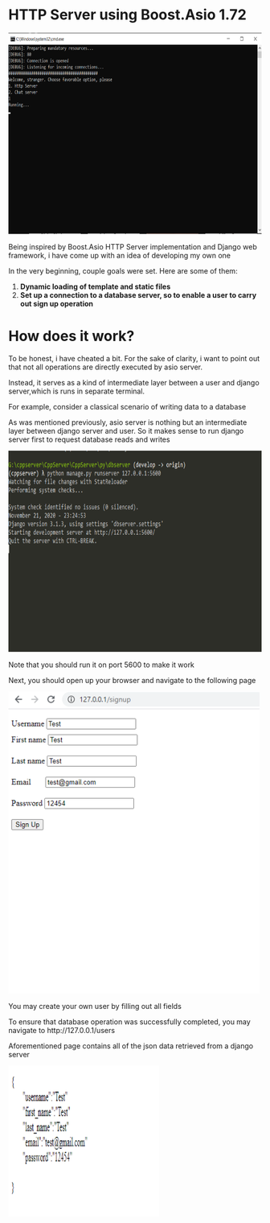 <h1>HTTP Server using Boost.Asio 1.72</h1>

<img src="assets/image0.png" width=750px height=400px>

<p>Being inspired by Boost.Asio HTTP Server implementation and Django web framework, i have come up with an idea of developing my own one</p>
<p>In the very beginning, couple goals were set. Here are some of them:</p>
<ol>
  <li><b>Dynamic loading of template and static files</b></li>
  <li><b>Set up a connection to a database server, so to enable a user to carry out sign up operation</b></li>
</ol>

<h1>How does it work?</h1>
<p>To be honest, i have cheated a bit. For the sake of clarity, i want to point out that not all operations are directly executed by asio server.</p>
<p>Instead, it serves as a kind of intermediate layer between a user and django server,which is runs in separate terminal.</p>
<p>For example, consider a classical scenario of writing data to a database</p>
<p>As was mentioned previously, asio server is nothing but an intermediate layer between django server and user. So it makes sense to run django server first
   to request database reads and writes</p>

<img src="assets/django.png" width=750px height=400px>

<p>Note that you should run it on port 5600 to make it work</p>
<p>Next, you should open up your browser and navigate to the following page</p>

<img src="assets/signup.png" width=500px height=600px>
<p>You may create your own user by filling out all fields</p>
<p>To ensure that database operation was successfully completed, you may navigate to http://127.0.0.1/users</p>
<p>Aforementioned page contains all of the json data retrieved from a django server</p>
<img src="assets/json.png" width=300px height=300px>

